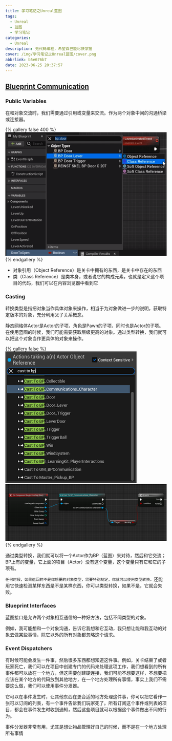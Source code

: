 ```yaml
---
title: 学习笔记之Unreal蓝图
tags:
  - Unreal
  - 蓝图
  - 学习笔记
categories:
  - Unreal
description: 无代码编程，希望自己能尽快掌握
cover: /img/学习笔记之Unreal蓝图/cover.png
abbrlink: b5e676b7
date: 2023-06-25 20:37:57
---
```


## [Blueprint Communication](https://dev.epicgames.com/community/learning/courses/LWv/unreal-engine-blueprint-communication/)


### Public Variables

在和对象交流时，我们需要通过引用或变量来交流。作为两个对象中间的沟通桥梁或连接器。

{% gallery false 400 %}
![Alt text](../img/%E5%AD%A6%E4%B9%A0%E7%AC%94%E8%AE%B0%E4%B9%8BUnreal%E8%93%9D%E5%9B%BE/1687698745699.png)
{% endgallery %}

- 对象引用（Object Reference）是关卡中拥有的东西，是关卡中存在的东西
- 类（Class Reference）是类本身，或者说它的构成元素，也就是定义这个项目的代码，我们可以在内容浏览器中看到它




### Casting

转换类型是指把对象当作具体对象来操作，相当于为对象做进一步的说明，获取特定版本的对象，充分利用父子关系概念。

静态网格体Actor是Actor的子项，角色是Pawn的子项，同时也是Actor的子项。在使用蓝图的时候，我们可能需要获取层级更高的对象。通过类型转换，我们就可以把这个对象当作更具体的对象来操作。

{% gallery false %}
![Alt text](../img/%E5%AD%A6%E4%B9%A0%E7%AC%94%E8%AE%B0%E4%B9%8BUnreal%E8%93%9D%E5%9B%BE/1687698102879.png)
![Alt text](../img/%E5%AD%A6%E4%B9%A0%E7%AC%94%E8%AE%B0%E4%B9%8BUnreal%E8%93%9D%E5%9B%BE/1687697965897.png)
{% endgallery %}

通过类型转换，我们就可以将一个Actor作为BP（蓝图）来对待，然后和它交流；BP上有的变量，它上面的项目（Actor）没有这个变量，这个变量只有它和它的子项有。

`任何时候，如果返回的不是你想要的对象类型，需要特别制定，你就可以使用类型转换。`还能用它快速检测某样东西是不是某样东西，你可以类型转换，如果不是，它就会失败。

### Blueprint Interfaces

蓝图接口是允许两个对象相互通信的一种好方法，包括不同类型的对象。

例如，我可能想和一个对象沟通，告诉它我想和它互动，我只想让能和我互动的对象去做某些事情，除它以外的所有对象都忽略这个请求。


### Event Dispatchers

有时候可能会发生一件事，然后很多东西都想知道这件事。例如，关卡结束了或者玩家死亡，我们可以在项目中创建专门的代码来处理这项工作，我们想看到的所有事件都可以放在一个地方，但这需要创建硬连接，我们可能不想要这样，不想要把应该在某个地方的代码放到其他地方，在一个地方处理所有事情，事实上我们不需要这么做，我们可以使用事件分发器。

它可以在事件发生时，让其他东西在更合适的地方处理这件事，你可以把它看作一张可以订阅的列表，有一个事件告诉我们玩家死了。所有订阅这个事件或列表的项目，都会在事件发生时收到通知，然后这些项目就可以根据这个事件做出不同的行为。

事件分发器非常有用，尤其是想让物品管理好自己的时候，而不是在一个地方处理所有事情


